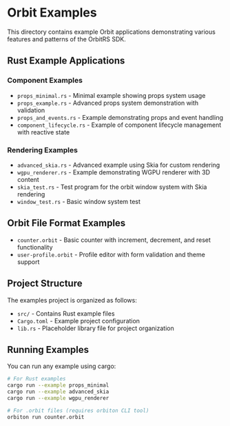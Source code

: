 # Orbit Examples

This directory contains example Orbit applications demonstrating various features and patterns of the OrbitRS SDK.

## Rust Example Applications

### Component Examples
- `props_minimal.rs` - Minimal example showing props system usage
- `props_example.rs` - Advanced props system demonstration with validation
- `props_and_events.rs` - Example demonstrating props and event handling
- `component_lifecycle.rs` - Example of component lifecycle management with reactive state

### Rendering Examples
- `advanced_skia.rs` - Advanced example using Skia for custom rendering
- `wgpu_renderer.rs` - Example demonstrating WGPU renderer with 3D content
- `skia_test.rs` - Test program for the orbit window system with Skia rendering
- `window_test.rs` - Basic window system test

## Orbit File Format Examples
- `counter.orbit` - Basic counter with increment, decrement, and reset functionality
- `user-profile.orbit` - Profile editor with form validation and theme support

## Project Structure

The examples project is organized as follows:
- `src/` - Contains Rust example files
- `Cargo.toml` - Example project configuration
- `lib.rs` - Placeholder library file for project organization

## Running Examples

You can run any example using cargo:

```bash
# For Rust examples
cargo run --example props_minimal
cargo run --example advanced_skia
cargo run --example wgpu_renderer

# For .orbit files (requires orbiton CLI tool)
orbiton run counter.orbit
```
